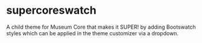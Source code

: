 supercoreswatch
===============

A child theme for Museum Core that makes it SUPER! by adding Bootswatch styles which can be applied in the theme customizer via a dropdown.
